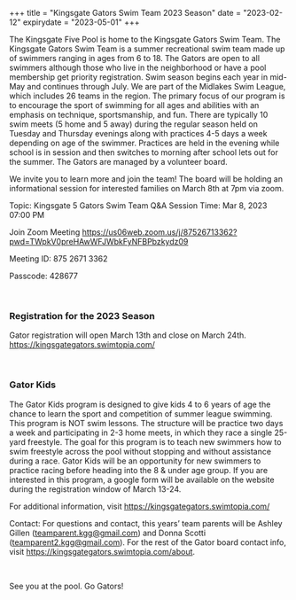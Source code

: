 +++
title = "Kingsgate Gators Swim Team 2023 Season"
date = "2023-02-12"
expirydate = "2023-05-01"
+++

The Kingsgate Five Pool is home to the Kingsgate Gators Swim Team. The Kingsgate Gators Swim Team is a summer recreational swim team made up of swimmers ranging in ages from 6 to 18. The Gators are open to all swimmers although those who live in the neighborhood or have a pool membership get priority registration. Swim season begins each year in mid-May and continues through July. We are part of the Midlakes Swim League, which includes 26 teams in the region. The primary focus of our program is to encourage the sport of swimming for all ages and abilities with an emphasis on technique, sportsmanship, and fun. There are typically 10 swim meets (5 home and 5 away) during the regular season held on Tuesday and Thursday evenings along with practices 4-5 days a week depending on age of the swimmer. Practices are held in the evening while school is in session and then switches to morning after school lets out for the summer. The Gators are managed by a volunteer board. 

We invite you to learn more and join the team! The board will be holding an informational session for interested families on March 8th at 7pm via zoom.

Topic: Kingsgate 5 Gators Swim Team Q&A Session
Time: Mar 8, 2023 07:00 PM

Join Zoom Meeting
https://us06web.zoom.us/j/87526713362?pwd=TWpkV0preHAwWFJWbkFyNFBPbzkydz09

Meeting ID: 875 2671 3362

Passcode: 428677

<br />

### Registration for the 2023 Season

Gator registration will open March 13th and close on March 24th. <https://kingsgategators.swimtopia.com/>

<br />

### Gator Kids

The Gator Kids program is designed to give kids 4 to 6 years of age the chance to learn the sport and competition of summer league swimming. This program is NOT swim lessons. The structure will be practice two days a week and participating in 2-3 home meets, in which they race a single 25-yard freestyle. The goal for this program is to teach new swimmers how to swim freestyle across the pool without stopping and without assistance during a race. Gator Kids will be an opportunity for new swimmers to practice racing before heading into the 8 & under age group. If you are interested in this program, a google form will be available on the website during the registration window of March 13-24.

For additional information, visit https://kingsgategators.swimtopia.com/

Contact: For questions and contact, this years’ team parents will be Ashley Gillen (<teamparent.kgg@gmail.com>) and Donna Scotti (<teamparent2.kgg@gmail.com>). For the rest of the Gator board contact info, visit https://kingsgategators.swimtopia.com/about. 

<br />

See you at the pool. Go Gators!

